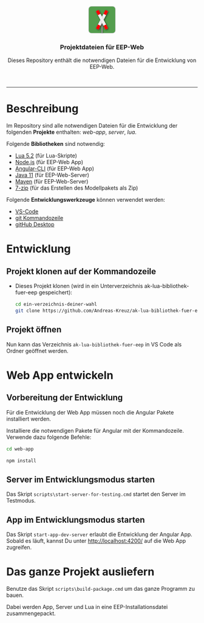 <p align="center">
  <a href="http://andreas-kreuz.github.io/ak-lua-bibliothek-fuer-eep">
    <img src="docs/assets/img/eep-web-logo-shadow-72.png" alt="" width=72 height=72>
  </a>
  <h3 align="center">Projektdateien für EEP-Web</h3>
  <p align="center">
    Dieses Repository enthält die notwendigen Dateien für die Entwicklung von EEP-Web.
  </p>
<br>
<hr>

# Beschreibung

Im Repository sind alle notwendigen Dateien für die Entwicklung der folgenden **Projekte** enthalten:
_web-app_, _server_, _lua_.

Folgende **Bibliotheken** sind notwendig:

* [Lua 5.2](http://luabinaries.sourceforge.net/download.html) (für Lua-Skripte)
* [Node.js](https://nodejs.org/en/) (für EEP-Web App)
* [Angular-CLI](https://angular.io/) (für EEP-Web App)
* [Java 11](https://jdk.java.net/11/) (für EEP-Web-Server)
* [Maven](https://maven.apache.org) (für EEP-Web-Server)
* [7-zip](https://www.7-zip.org/) (für das Erstellen des Modellpakets als Zip)

Folgende **Entwicklungswerkzeuge** können verwendet werden:

* [VS-Code](https://code.visualstudio.com/)
* [git Kommandozeile](https://git-scm.com/downloads)
* [gitHub Desktop](https://desktop.github.com/)

# Entwicklung

## Projekt klonen auf der Kommandozeile

* Dieses Projekt klonen (wird in ein Unterverzeichnis ak-lua-bibliothek-fuer-eep gespeichert):

  ```bash
  cd ein-verzeichnis-deiner-wahl
  git clone https://github.com/Andreas-Kreuz/ak-lua-bibliothek-fuer-eep.git
  ```

## Projekt öffnen

Nun kann das Verzeichnis `ak-lua-bibliothek-fuer-eep` in VS Code als Ordner geöffnet werden.

# Web App entwickeln

## Vorbereitung der Entwicklung

Für die Entwicklung der Web App müssen noch die Angular Pakete installiert werden.

Installiere die notwendigen Pakete für Angular mit der Kommandozeile. Verwende dazu folgende Befehle:

   ```bash
   cd web-app
   ```

   ```bash
   npm install
   ```

## Server im Entwicklungsmodus starten

Das Skript `scripts\start-server-for-testing.cmd` startet den Server im Testmodus.

## App im Entwicklungsmodus starten

Das Skript `start-app-dev-server` erlaubt die Entwicklung der Angular App. Sobald es läuft, kannst Du unter <http://localhost:4200/> auf die Web App zugreifen.

# Das ganze Projekt ausliefern

Benutze das Skript `scripts\build-package.cmd` um das ganze Programm zu bauen.

Dabei werden App, Server und Lua in eine EEP-Installationsdatei zusammengepackt.
